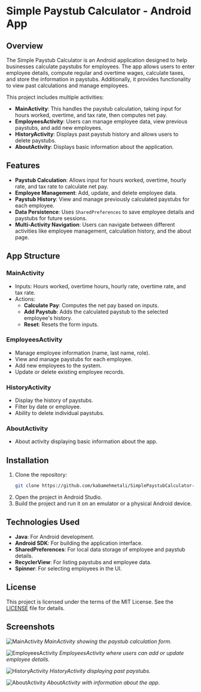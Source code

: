 # Simple Paystub Calculator - Android App

## Overview
The Simple Paystub Calculator is an Android application designed to help businesses calculate paystubs for employees. The app allows users to enter employee details, compute regular and overtime wages, calculate taxes, and store the information in paystubs. Additionally, it provides functionality to view past calculations and manage employees.

This project includes multiple activities:
- **MainActivity**: This handles the paystub calculation, taking input for hours worked, overtime, and tax rate, then computes net pay.
- **EmployeesActivity**: Users can manage employee data, view previous paystubs, and add new employees.
- **HistoryActivity**: Displays past paystub history and allows users to delete paystubs.
- **AboutActivity**: Displays basic information about the application.

## Features
- **Paystub Calculation**: Allows input for hours worked, overtime, hourly rate, and tax rate to calculate net pay.
- **Employee Management**: Add, update, and delete employee data.
- **Paystub History**: View and manage previously calculated paystubs for each employee.
- **Data Persistence**: Uses `SharedPreferences` to save employee details and paystubs for future sessions.
- **Multi-Activity Navigation**: Users can navigate between different activities like employee management, calculation history, and the about page.

## App Structure

### MainActivity
- Inputs: Hours worked, overtime hours, hourly rate, overtime rate, and tax rate.
- Actions: 
    - **Calculate Pay**: Computes the net pay based on inputs.
    - **Add Paystub**: Adds the calculated paystub to the selected employee's history.
    - **Reset**: Resets the form inputs.

### EmployeesActivity
- Manage employee information (name, last name, role).
- View and manage paystubs for each employee.
- Add new employees to the system.
- Update or delete existing employee records.

### HistoryActivity
- Display the history of paystubs.
- Filter by date or employee.
- Ability to delete individual paystubs.

### AboutActivity
- About activity displaying basic information about the app.

## Installation
1. Clone the repository:
    ```bash
    git clone https://github.com/kabamehmetali/SimplePaystubCalculator-Android-.git
    ```
2. Open the project in Android Studio.
3. Build the project and run it on an emulator or a physical Android device.

## Technologies Used
- **Java**: For Android development.
- **Android SDK**: For building the application interface.
- **SharedPreferences**: For local data storage of employee and paystub details.
- **RecyclerView**: For listing paystubs and employee data.
- **Spinner**: For selecting employees in the UI.


## License
This project is licensed under the terms of the MIT License. See the [LICENSE](LICENSE) file for details.


## Screenshots

![MainActivity](./screenshots/mainActivity.png)
*MainActivity showing the paystub calculation form.*

![EmployeesActivity](./screenshots/employeesActivity.png)
*EmployeesActivity where users can add or update employee details.*

![HistoryActivity](./screenshots/historyActivity.png)
*HistoryActivity displaying past paystubs.*

![AboutActivity](./screenshots/aboutActivity.png)
*AboutActivity with information about the app.*